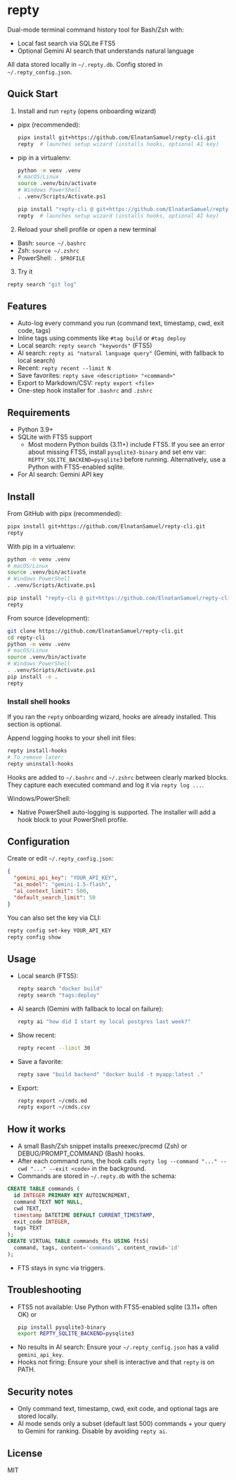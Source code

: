# repty

Dual-mode terminal command history tool for Bash/Zsh with:

- Local fast search via SQLite FTS5
- Optional Gemini AI search that understands natural language

All data stored locally in `~/.repty.db`. Config stored in `~/.repty_config.json`.

## Quick Start

1) Install and run `repty` (opens onboarding wizard)

- pipx (recommended):
  ```bash
  pipx install git+https://github.com/ElnatanSamuel/repty-cli.git
  repty  # launches setup wizard (installs hooks, optional AI key)
  ```

- pip in a virtualenv:
  ```bash
  python -m venv .venv
  # macOS/Linux
  source .venv/bin/activate
  # Windows PowerShell
  . .venv/Scripts/Activate.ps1

  pip install "repty-cli @ git+https://github.com/ElnatanSamuel/repty-cli.git"
  repty  # launches setup wizard (installs hooks, optional AI key)
  ```

2) Reload your shell profile or open a new terminal
- Bash: `source ~/.bashrc`
- Zsh: `source ~/.zshrc`
- PowerShell: `. $PROFILE`

3) Try it
```bash
repty search "git log"
```

## Features

- Auto-log every command you run (command text, timestamp, cwd, exit code, tags)
- Inline tags using comments like `#tag build` or `#tag deploy`
- Local search: `repty search "keywords"` (FTS5)
- AI search: `repty ai "natural language query"` (Gemini, with fallback to local search)
- Recent: `repty recent --limit N`
- Save favorites: `repty save <description> "<command>"`
- Export to Markdown/CSV: `repty export <file>`
- One-step hook installer for `.bashrc` and `.zshrc`

## Requirements

- Python 3.9+
- SQLite with FTS5 support
  - Most modern Python builds (3.11+) include FTS5. If you see an error about missing FTS5, install `pysqlite3-binary` and set env var: `REPTY_SQLITE_BACKEND=pysqlite3` before running. Alternatively, use a Python with FTS5-enabled sqlite.
- For AI search: Gemini API key

## Install

From GitHub with pipx (recommended):

```bash
pipx install git+https://github.com/ElnatanSamuel/repty-cli.git
repty
```

With pip in a virtualenv:

```bash
python -m venv .venv
# macOS/Linux
source .venv/bin/activate
# Windows PowerShell
. .venv/Scripts/Activate.ps1

pip install "repty-cli @ git+https://github.com/ElnatanSamuel/repty-cli.git"
repty
```

From source (development):

```bash
git clone https://github.com/ElnatanSamuel/repty-cli.git
cd repty-cli
python -m venv .venv
# macOS/Linux
source .venv/bin/activate
# Windows PowerShell
. .venv/Scripts/Activate.ps1
pip install -e .
repty
```

### Install shell hooks

If you ran the `repty` onboarding wizard, hooks are already installed. This section is optional.

Append logging hooks to your shell init files:

```bash
repty install-hooks
# To remove later:
repty uninstall-hooks
```

Hooks are added to `~/.bashrc` and `~/.zshrc` between clearly marked blocks. They capture each executed command and log it via `repty log ...`.

Windows/PowerShell:

- Native PowerShell auto-logging is supported. The installer will add a hook block to your PowerShell profile.

## Configuration

Create or edit `~/.repty_config.json`:

```json
{
  "gemini_api_key": "YOUR_API_KEY",
  "ai_model": "gemini-1.5-flash",
  "ai_context_limit": 500,
  "default_search_limit": 50
}
```

You can also set the key via CLI:

```bash
repty config set-key YOUR_API_KEY
repty config show
```

## Usage

- Local search (FTS5):

  ```bash
  repty search "docker build"
  repty search "tags:deploy"
  ```

- AI search (Gemini with fallback to local on failure):

  ```bash
  repty ai "how did I start my local postgres last week?"
  ```

- Show recent:

  ```bash
  repty recent --limit 30
  ```

- Save a favorite:

  ```bash
  repty save "build backend" "docker build -t myapp:latest ."
  ```

- Export:
  ```bash
  repty export ~/cmds.md
  repty export ~/cmds.csv
  ```

## How it works

- A small Bash/Zsh snippet installs preexec/precmd (Zsh) or DEBUG/PROMPT_COMMAND (Bash) hooks.
- After each command runs, the hook calls `repty log --command "..." --cwd "..." --exit <code>` in the background.
- Commands are stored in `~/.repty.db` with the schema:

```sql
CREATE TABLE commands (
  id INTEGER PRIMARY KEY AUTOINCREMENT,
  command TEXT NOT NULL,
  cwd TEXT,
  timestamp DATETIME DEFAULT CURRENT_TIMESTAMP,
  exit_code INTEGER,
  tags TEXT
);
CREATE VIRTUAL TABLE commands_fts USING fts5(
  command, tags, content='commands', content_rowid='id'
);
```

- FTS stays in sync via triggers.

## Troubleshooting

- FTS5 not available: Use Python with FTS5-enabled sqlite (3.11+ often OK) or
  ```bash
  pip install pysqlite3-binary
  export REPTY_SQLITE_BACKEND=pysqlite3
  ```
- No results in AI search: Ensure your `~/.repty_config.json` has a valid `gemini_api_key`.
- Hooks not firing: Ensure your shell is interactive and that `repty` is on PATH.

## Security notes

- Only command text, timestamp, cwd, exit code, and optional tags are stored locally.
- AI mode sends only a subset (default last 500) commands + your query to Gemini for ranking. Disable by avoiding `repty ai`.

## License

MIT

